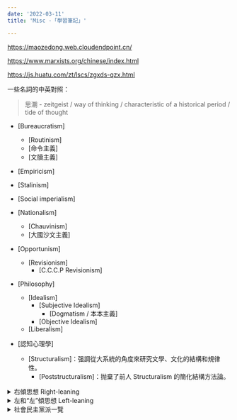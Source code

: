 ```yaml
---
date: '2022-03-11'
title: 'Misc -「學習筆記」'

---
```


https://maozedong.web.cloudendpoint.cn/

https://www.marxists.org/chinese/index.html

https://js.huatu.com/zt/lscs/zgxds-qzx.html

一些名詞的中英對照：

> 思潮 - zeitgeist / way of thinking / characteristic of a historical period / tide of thought

- [Bureaucratism]
  - [Routinism]
  - [命令主義]
  - [文牘主義]
- [Empiricism]

- [Stalinism]
- [Social imperialism]
- [Nationalism]
  - [Chauvinism]
  - [大國沙文主義]
- [Opportunism]
  - [Revisionism]
    - [C.C.C.P Revisionism]

- [Philosophy]
  - [Idealism]
    - [Subjective Idealism]
      - [Dogmatism / 本本主義]
    - [Objective Idealism]
  - [Liberalism]

- [認知心理學]
  - [Structuralism]：强調從大系統的角度來研究文學、文化的結構和規律性。
    - [Poststructuralism]：抛棄了前人 Structuralism 的簡化結構方法論。

<details>

<summary>右傾思想 Right-leaning</summary>

表现为思想落后于实际，不能随着变化了的情况前进，而是拘泥保守，停步不前，甚至企图开倒车；只顾眼前的暂时的局部利益，而不顾工人阶级长远的全局的利益。他们或过高地估计敌人力量，或低估计人民群众的革命力量，看不到革命形势的有利因素，散布悲观情绪，不敢斗争甚至主张搞阶级合作；或者害怕革命形势，屈从反动势力，压制群众斗争，放弃原则，甚至出卖革命，投降敌人，其特征是主观与客观相分离，认识与实践相分离。又叫右倾投降主义。

1 机会主义：放弃与资产阶级的斗争，准备以和平和妥协的手段达到自己的目的。
2 投降主义：投降主义遇到政治斗争，往往放弃原则，牺牲无产阶级根本利益而求得妥协，这就叫做投降主义。
3 逃跑主义：逃跑主义遇到军事斗争，往往不敢正面斗争，而是以逃跑来应对，这就叫做逃跑主义。

</details>

<details>

<summary>左和“左”傾思想 Left-leaning</summary>

左倾：左倾是指政治上追求进步、同情劳动人民的倾向。而带引号的“左”倾，则是政治思想上超越客观，脱离社会现实条件，陷入空想、盲动和冒险的倾向。中国共產党人认为，“左”倾和右倾一样都可以葬送社会主义，因此既反对右，也反对“左”。

</details>

<details>

<summary>社會民主黨派一覽</summary>

以下政党有的是全然的民主社会主义，有的则是社会民主主义政党而有一定数量的民主社会主义者参与其中，或是其他与民主社会主义有关的左翼政党。

欧洲社会党，欧洲，包括有下列成员：

德国社会民主党 （Sozialdemokratische Partei Deutschlands, SPD）- 德国

法国社会党（Parti socialiste, PS）- 法国

工党（Labour Party）- 英国

左翼民主党人党（Democrats of the Left）- 意大利

社会主义党（Parti Socialiste）- 比利时（法语区）

社会主义党-非主流（Social Progressive Alternative）- 比利时

芬兰社会民主党（Suomen Sosialidemokraattinen Puolue）- 芬兰

爱尔兰工党（Labour party, Ireland）- 爱尔兰

西班牙工人社会党（Partido Socialista Obrero Español）- 西班牙

欧洲左翼统一联盟（European United Left）- 欧洲(部分持有共产主义立场)：

瑞典左翼党（Left Party, Sweden）- 瑞典

欧洲左派联盟党（Party of the European Left） - 欧洲

德国左派党（Left Party, Germany）- 德国

社会主义党 (荷兰)（Socialist Party, Netherlands）- 荷兰

社会党（Samajwadi Party）- 印度

民主劳动党（민주노동당/Democratic Labour Party） - 韩国

澳大利亚工党（Australian Labor Party, the） - 澳大利亚

新西兰工党（New Zealand Labour Party , the） - 新西兰

斐济工党（Fiji Labour Party） - 斐济

以色列工党（Israeli Labor Party / Mifleget HaAvoda HaYisraelit） - 以色列

日本社会民主党（しゃかいみんしゅとう/Social Democratic Party , the） - 日本

新民主党（New Democratic Party） - 加拿大

魁北克团结党（Québec Solidaire） - 魁北克(加拿大)

美国社会党（Socialist Party of USA） - 美国

佛罗里达社会党（Socialist Party of Florida） - 美国

民主行动党（Parti Tindakan Demokratik / Democratic Action Party） - 马来西亚

斯里兰卡自由党（Sri Lanka Freedom Party） - 斯里兰卡

人民自由联盟（United People's Freedom Alliance） - 斯里兰卡

自由党（United People's Freedom Alliance） - 哥伦比亚

红绿联盟（Red-Green Alliance ） - 丹麦

波多黎各独立党（Puerto Rican Independence Party） - 波多黎各

社会党（Partido Socialista） - 阿根廷

第五共和国运动党（Fifth Republic Movement） - 委内瑞拉

社会民主连线（League of Social Democrats） - 香港（中国）

捷克社会民主党（The Czech Social Democratic Party） - 捷克 [1] 

爱沙尼亚社会民主党（Social Democratic Party） - 爱沙尼亚 [2] 

美国最大的民主社会主义组织是美国民主社会主义者（Democratic Socialists of America, DSA）。DSA虽然在21世纪初还不是一个统一的政党，但结合了非常多左翼组织。DSA也是社会党国际（Socialist International）以及其附属的青年部（Young Democratic Socialists）的成员，它是唯一一个被世界最大的社会党青年国际联盟（International Union of Socialist Youth）承认的美国组织。 [3] 

以下政党是冠以社会党之名，却与社会民主主义无关的政党。

下面几个政党虽然党名里面含有社会党的字样，其政党性质却与社会民主主义以及民主社会主义毫无关联：

民族社会主义德国工人党 - 即纳粹党；

德国统一社会党 (前东德) - 两德统一前的前东德执政党，该党实际上是一个共产主义政党；

阿拉伯复兴社会党 - 该党是一个泛阿拉伯的、激进的、非宗教的民族主义政党；

朝鲜社会民主党 (朝鲜) - 该党名义为在朝鲜参政议政的在野民主党派，实际上是一个认同并附和金氏政权的意识形态的政党；

拉脱维亚社会党 (拉脱维亚) - 该党是一个共产主义政党；

孟加拉国社会党 (孟加拉国) - 该党是一个共产主义政党。

</details>